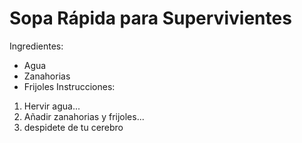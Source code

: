 # Sopa Rápida para Supervivientes 
Ingredientes:  
- Agua  
- Zanahorias  
- Frijoles 
Instrucciones:  
1. Hervir agua...  
2. Añadir zanahorias y frijoles... 
7. despidete de tu cerebro